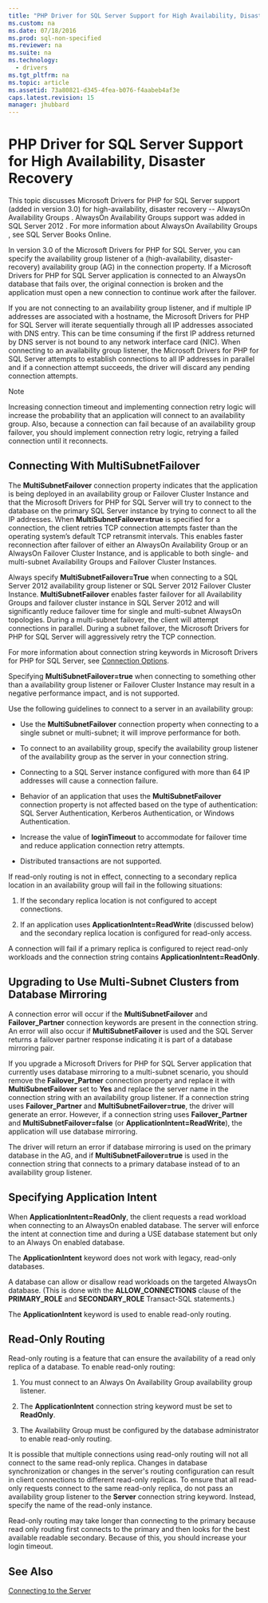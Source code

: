 ```yaml
---
title: "PHP Driver for SQL Server Support for High Availability, Disaster Recovery"
ms.custom: na
ms.date: 07/18/2016
ms.prod: sql-non-specified
ms.reviewer: na
ms.suite: na
ms.technology: 
  - drivers
ms.tgt_pltfrm: na
ms.topic: article
ms.assetid: 73a80821-d345-4fea-b076-f4aabeb4af3e
caps.latest.revision: 15
manager: jhubbard
---
```

# PHP Driver for SQL Server Support for High Availability, Disaster Recovery
This topic discusses Microsoft Drivers for PHP for SQL Server support (added in version 3.0) for high-availability, disaster recovery --  AlwaysOn Availability Groups .   AlwaysOn Availability Groups  support was added in  SQL Server 2012 . For more information about  AlwaysOn Availability Groups , see  SQL Server  Books Online.  
  
In version 3.0 of the Microsoft Drivers for PHP for SQL Server, you can specify the availability group listener of a (high-availability, disaster-recovery) availability group (AG) in the connection property. If a Microsoft Drivers for PHP for SQL Server application is connected to an AlwaysOn database that fails over, the original connection is broken and the application must open a new connection to continue work after the failover.  
  
If you are not connecting to an availability group listener, and if multiple IP addresses are associated with a hostname, the Microsoft Drivers for PHP for SQL Server will iterate sequentially through all IP addresses associated with DNS entry. This can be time consuming if the first IP address returned by DNS server is not bound to any network interface card (NIC). When connecting to an availability group listener, the Microsoft Drivers for PHP for SQL Server attempts to establish connections to all IP addresses in parallel and if a connection attempt succeeds, the driver will discard any pending connection attempts.  
  
> [!NOTE]  
> Increasing connection timeout and implementing connection retry logic will increase the probability that an application will connect to an availability group. Also, because a connection can fail because of an availability group failover, you should implement connection retry logic, retrying a failed connection until it reconnects.  
  
## Connecting With MultiSubnetFailover  
The **MultiSubnetFailover** connection property indicates that the application is being deployed in an availability group or Failover Cluster Instance and that the Microsoft Drivers for PHP for SQL Server will try to connect to the database on the primary  SQL Server  instance by trying to connect to all the IP addresses. When **MultiSubnetFailover=true** is specified for a connection, the client retries TCP connection attempts faster than the operating system’s default TCP retransmit intervals. This enables faster reconnection after failover of either an AlwaysOn Availability Group or an AlwaysOn Failover Cluster Instance, and is applicable to both single- and multi-subnet Availability Groups and Failover Cluster Instances.  
  
Always specify **MultiSubnetFailover=True** when connecting to a SQL Server 2012 availability group listener or SQL Server 2012 Failover Cluster Instance. **MultiSubnetFailover** enables faster failover for all Availability Groups and failover cluster instance in SQL Server 2012 and will significantly reduce failover time for single and multi-subnet AlwaysOn topologies. During a multi-subnet failover, the client will attempt connections in parallel. During a subnet failover, the Microsoft Drivers for PHP for SQL Server will aggressively retry the TCP connection.  
  
For more information about connection string keywords in Microsoft Drivers for PHP for SQL Server, see [Connection Options](../content/Connection-Options.md).  
  
Specifying **MultiSubnetFailover=true** when connecting to something other than a availability group listener or Failover Cluster Instance may result in a negative performance impact, and is not supported.  
  
Use the following guidelines to connect to a server in an availability group:  
  
-   Use the **MultiSubnetFailover** connection property when connecting to a single subnet or multi-subnet; it will improve performance for both.  
  
-   To connect to an availability group, specify the availability group listener of the availability group as the server in your connection string.  
  
-   Connecting to a  SQL Server  instance configured with more than 64 IP addresses will cause a connection failure.  
  
-   Behavior of an application that uses the **MultiSubnetFailover** connection property is not affected based on the type of authentication:  SQL Server  Authentication, Kerberos Authentication, or Windows Authentication.  
  
-   Increase the value of **loginTimeout** to accommodate for failover time and reduce application connection retry attempts.  
  
-   Distributed transactions are not supported.  
  
If read-only routing is not in effect, connecting to a secondary replica location in an availability group will fail in the following situations:  
  
1.  If the secondary replica location is not configured to accept connections.  
  
2.  If an application uses **ApplicationIntent=ReadWrite** (discussed below) and the secondary replica location is configured for read-only access.  
  
A connection will fail if a primary replica is configured to reject read-only workloads and the connection string contains **ApplicationIntent=ReadOnly**.  
  
## Upgrading to Use Multi-Subnet Clusters from Database Mirroring  
A connection error will occur if the **MultiSubnetFailover** and **Failover_Partner** connection keywords are present in the connection string. An error will also occur if **MultiSubnetFailover** is used and the  SQL Server  returns a failover partner response indicating it is part of a database mirroring pair.  
  
If you upgrade a Microsoft Drivers for PHP for SQL Server application that currently uses database mirroring to a multi-subnet scenario, you should remove the **Failover_Partner** connection property and replace it with **MultiSubnetFailover** set to **Yes** and replace the server name in the connection string with an availability group listener. If a connection string uses **Failover_Partner** and **MultiSubnetFailover=true**, the driver will generate an error. However, if a connection string uses **Failover_Partner** and **MultiSubnetFailover=false** (or **ApplicationIntent=ReadWrite**), the application will use database mirroring.  
  
The driver will return an error if database mirroring is used on the primary database in the AG, and if **MultiSubnetFailover=true** is used in the connection string that connects to a primary database instead of to an availability group listener.  
  
## Specifying Application Intent  
When **ApplicationIntent=ReadOnly**, the client requests a read workload when connecting to an AlwaysOn enabled database. The server will enforce the intent at connection time and during a USE database statement but only to an Always On enabled database.  
  
The **ApplicationIntent** keyword does not work with legacy, read-only databases.  
  
A database can allow or disallow read workloads on the targeted AlwaysOn database. (This is done with the **ALLOW_CONNECTIONS** clause of the **PRIMARY_ROLE** and **SECONDARY_ROLE** Transact\-SQL  statements.)  
  
The **ApplicationIntent** keyword is used to enable read-only routing.  
  
## Read-Only Routing  
Read-only routing is a feature that can ensure the availability of a read only replica of a database. To enable read-only routing:  
  
1.  You must connect to an Always On Availability Group availability group listener.  
  
2.  The **ApplicationIntent** connection string keyword must be set to **ReadOnly**.  
  
3.  The Availability Group must be configured by the database administrator to enable read-only routing.  
  
It is possible that multiple connections using read-only routing will not all connect to the same read-only replica. Changes in database synchronization or changes in the server's routing configuration can result in client connections to different read-only replicas. To ensure that all read-only requests connect to the same read-only replica, do not pass an availability group listener to the **Server** connection string keyword. Instead, specify the name of the read-only instance.  
  
Read-only routing may take longer than connecting to the primary because read only routing first connects to the primary and then looks for the best available readable secondary. Because of this, you should increase your login timeout.  
  
## See Also  
[Connecting to the Server](../content/Connecting-to-the-Server.md)  
  
